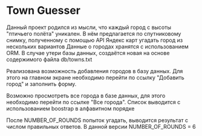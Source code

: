 # Town Guesser
Данный проект родился из мысли, что каждый город с высоты "птичьего полёта" уникален.
В нём предлагается по спутниковому снимку, полученному с помощью API Яндекс карт угадать город из нескольких вариантов
Данные о городах хранятся с использованием ORM. 
В случае утери базы данных, создаётся новая на основе содержимого файла db/towns.txt

Реализована возможность добавления городов в базу данных. 
Для этого на главном экране необходимо перейти по ссылку "Добавить город" и заполнить форму.

Возможно просмотреть все города в базе данных, для этого необходимо перейти по ссылке "Все города".
Список выводится с использованием boostrap в алфавитном порядке

После NUMBER_OF_ROUNDS попыток угадать, выводится результат с числом правильных ответов.
В данной версии NUMBER_OF_ROUNDS = 6